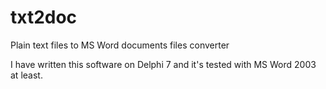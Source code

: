 txt2doc
=======

Plain text files to MS Word documents files converter

I have written this software on Delphi 7 and it's tested with MS Word 2003 at least.
